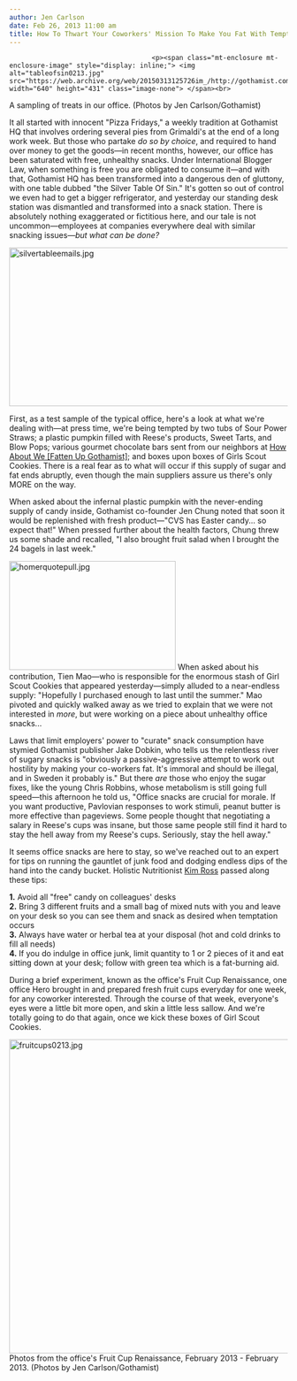 ```yaml
---
author: Jen Carlson
date: Feb 26, 2013 11:00 am
title: How To Thwart Your Coworkers' Mission To Make You Fat With Tempting Snacks
---
```


	
										<p><span class="mt-enclosure mt-enclosure-image" style="display: inline;"> <img alt="tableofsin0213.jpg" src="https://web.archive.org/web/20150313125726im_/http://gothamist.com/attachments/arts_jen/tableofsin0213.jpg" width="640" height="431" class="image-none"> </span><br>
<span class="photo_caption">A sampling of treats in our office. (Photos by Jen Carlson/Gothamist)</span></p>

<p>It all started with innocent &quot;Pizza Fridays,&quot; a weekly tradition at Gothamist HQ that involves ordering several pies from Grimaldi&apos;s at the end of a long work week. But those who partake <em>do so by choice</em>, and required to hand over money to get the goods&#x2014;in recent months, however, our office has been saturated with free, unhealthy snacks. Under International Blogger Law, when something is free you are obligated to consume it&#x2014;and with that, Gothamist HQ has been transformed into a dangerous den of gluttony, with one table dubbed &quot;the Silver Table Of Sin.&quot; It&apos;s gotten so out of control we even had to get a bigger refrigerator, and yesterday our standing desk station was dismantled and transformed into a snack station. There is absolutely nothing exaggerated or fictitious here, and our tale is not uncommon&#x2014;employees at companies everywhere deal with similar snacking issues&#x2014;<em>but what can be done?</em></p>

<p><span class="mt-enclosure mt-enclosure-image" style="display: inline;"> <img alt="silvertableemails.jpg" src="https://web.archive.org/web/20150313125726im_/http://gothamist.com/attachments/arts_jen/silvertableemails.jpg" width="640" height="287" class="image-none"> </span></p>

<p>First, as a test sample of the typical office, here&apos;s a look at what we&apos;re dealing with&#x2014;at press time, we&apos;re being tempted by two tubs of Sour Power Straws; a plastic pumpkin filled with Reese&apos;s products, Sweet Tarts, and Blow Pops; various gourmet chocolate bars sent from our neighbors at <a href="https://web.archive.org/web/20150313125726/http://www.howaboutwe.com/">How About We [Fatten Up Gothamist]</a>; and boxes upon boxes of Girls Scout Cookies. There is a real fear as to what will occur if this supply of sugar and fat ends abruptly, even though the main suppliers assure us there&apos;s only MORE on the way.</p>

<p>When asked about the infernal plastic pumpkin with the never-ending supply of candy inside, Gothamist co-founder Jen Chung noted that soon it would be replenished with fresh product&#x2014;&quot;CVS has Easter candy... so expect that!&quot; When pressed further about the health factors, Chung threw us some shade and recalled, &quot;I also brought fruit salad when I brought the 24 bagels in last week.&quot;</p>

<p><span class="mt-enclosure mt-enclosure-image" style="display: inline;"> <img alt="homerquotepull.jpg" src="https://web.archive.org/web/20150313125726im_/http://gothamist.com/attachments/arts_jen/homerquotepull.jpg" width="301" height="197" class="image-right"> </span>When asked about his contribution, Tien Mao&#x2014;who is responsible for the enormous stash of Girl Scout Cookies that appeared yesterday&#x2014;simply alluded to a near-endless supply: &quot;Hopefully I purchased enough to last until the summer.&quot; Mao pivoted and quickly walked away as we tried to explain that we were not interested in <em>more</em>, but were working on a piece about unhealthy office snacks...</p>

<p>Laws that limit employers&apos; power to &quot;curate&quot; snack consumption have stymied Gothamist publisher Jake Dobkin, who tells us the relentless river of sugary snacks is &quot;obviously a passive-aggressive attempt to work out hostility by making your co-workers fat.  It&apos;s immoral and should be illegal, and in Sweden it probably is.&quot; But there <em>are</em> those who enjoy the sugar fixes, like the young Chris Robbins, whose metabolism is still going full speed&#x2014;this afternoon he told us, &quot;Office snacks are crucial for morale. If you want productive, Pavlovian responses to work stimuli, peanut butter is more effective than pageviews. Some people thought that negotiating a salary in Reese&apos;s cups was insane, but those same people still find it hard to stay the hell away from my Reese&apos;s cups. Seriously, stay the hell away.&quot;</p>

<p>It seems office snacks are here to stay, so we&apos;ve reached out to an expert for tips on running the gauntlet of junk food and dodging endless dips of the hand into the candy bucket. Holistic Nutritionist <a href="https://web.archive.org/web/20150313125726/http://kimrossnutrition.com/">Kim Ross</a> passed along these tips:</p>

<p><strong>1.</strong> Avoid all &quot;free&quot; candy on colleagues&apos; desks<br>
<strong>2.</strong> Bring 3 different fruits and a small bag of mixed nuts with you and leave on your desk so you can see them and snack as desired when temptation occurs<br>
<strong>3.</strong> Always have water or herbal tea at your disposal (hot and cold drinks to fill all needs)<br>
<strong>4.</strong> If you do indulge in office junk, limit quantity to 1 or 2 pieces of it and eat sitting down at your desk; follow with green tea which is a fat-burning aid.</p>

<p>During a brief experiment, known as the office&apos;s Fruit Cup Renaissance, one office Hero brought in and prepared fresh fruit cups everyday for one week, for any coworker interested. Through the course of that week, everyone&apos;s eyes were a little bit more open, and skin a little less sallow. And we&apos;re totally going to do that again, once we kick these boxes of Girl Scout Cookies.</p>

<p><span class="mt-enclosure mt-enclosure-image" style="display: inline;"> <img alt="fruitcups0213.jpg" src="https://web.archive.org/web/20150313125726im_/http://gothamist.com/attachments/arts_jen/fruitcups0213.jpg" width="640" height="568" class="image-none"> </span><br>
<span class="photo_caption">Photos from the office&apos;s Fruit Cup Renaissance, February 2013 - February 2013. (Photos by Jen Carlson/Gothamist)</span></p>					
										
									
				